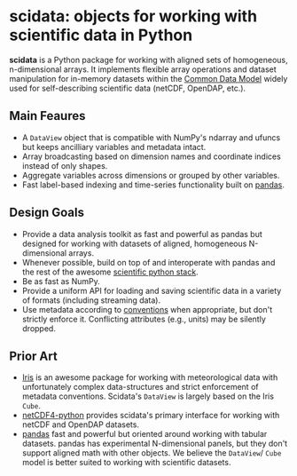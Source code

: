 # scidata: objects for working with scientific data in Python

**scidata** is a Python package for working with aligned sets of homogeneous,
n-dimensional arrays. It implements flexible array operations and dataset
manipulation for in-memory datasets within the [Common Data Model][cdm] widely
used for self-describing scientific data (netCDF, OpenDAP, etc.).

## Main Feaures

  - A `DataView` object that is compatible with NumPy's ndarray and ufuncs
    but keeps ancilliary variables and metadata intact.
  - Array broadcasting based on dimension names and coordinate indices
    instead of only shapes.
  - Aggregate variables across dimensions or grouped by other variables.
  - Fast label-based indexing and time-series functionality built on
    [pandas][pandas].

## Design Goals

  - Provide a data analysis toolkit as fast and powerful as pandas but
    designed for working with datasets of aligned, homogeneous N-dimensional
    arrays.
  - Whenever possible, build on top of and interoperate with pandas and the
    rest of the awesome [scientific python stack][scipy].
  - Be as fast as NumPy.
  - Provide a uniform API for loading and saving scientific data in a variety
    of formats (including streaming data).
  - Use metadata according to [conventions][cf] when appropriate, but don't
    strictly enforce it. Conflicting attributes (e.g., units) may be silently
    dropped.

## Prior Art

  - [Iris][iris] is an awesome package for working with meteorological data with
    unfortunately complex data-structures and strict enforcement of metadata
    conventions. Scidata's `DataView` is largely based on the Iris `Cube`.
  - [netCDF4-python][nc4] provides scidata's primary interface for working with
    netCDF and OpenDAP datasets.
  - [pandas][pandas] fast and powerful but oriented around working with
    tabular datasets. pandas has experimental N-dimensional panels, but they
    don't support aligned math with other objects. We believe the `DataView`/
    `Cube` model is better suited to working with scientific datasets.

[pandas]: http://pandas.pydata.org/
[cdm]: http://www.unidata.ucar.edu/software/thredds/current/netcdf-java/CDM/
[cf]: http://cf-pcmdi.llnl.gov/documents/cf-conventions/1.6/cf-conventions.html
[scipy]: http://scipy.org/
[nc4]: http://netcdf4-python.googlecode.com/svn/trunk/docs/netCDF4-module.html
[iris]: http://scitools.org.uk/iris/
